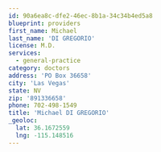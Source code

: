 ```yaml
---
id: 90a6ea8c-dfe2-46ec-8b1a-34c34b4ed5a8
blueprint: providers
first_name: Michael
last_name: 'DI GREGORIO'
license: M.D.
services:
  - general-practice
category: doctors
address: 'PO Box 36658'
city: 'Las Vegas'
state: NV
zip: '891336658'
phone: 702-498-1549
title: 'Michael DI GREGORIO'
_geoloc:
  lat: 36.1672559
  lng: -115.148516
---
```

